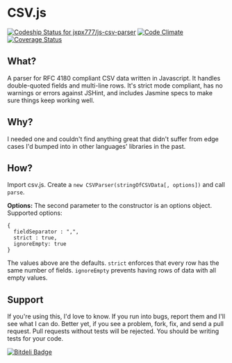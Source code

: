# CSV.js #

[ ![Codeship Status for jxpx777/js-csv-parser](https://www.codeship.io/projects/e13148e0-927c-0131-a40a-7e90334dd434/status?branch=master)](https://www.codeship.io/projects/16534) [![Code Climate](https://codeclimate.com/github/jxpx777/js-csv-parser.png)](https://codeclimate.com/github/jxpx777/js-csv-parser) [![Coverage Status](https://coveralls.io/repos/jxpx777/js-csv-parser/badge.png)](https://coveralls.io/r/jxpx777/js-csv-parser)

## What? ##
A parser for RFC 4180 compliant CSV data written in Javascript. It handles double-quoted fields and multi-line rows. It's strict mode compliant, has no warnings or errors against JSHint, and includes Jasmine specs to make sure things keep working well.


## Why? ##
I needed one and couldn't find anything great that didn't suffer from edge cases I'd bumped into in other languages' libraries in the past.


## How? ##
Import csv.js. Create a `new CSVParser(stringOfCSVData[, options])` and call `parse`.

**Options:** The second parameter to the constructor is an options object. Supported options:

    {
      fieldSeparator : ",", 
      strict : true,
      ignoreEmpty: true
    }

The values above are the defaults. `strict` enforces that every row has the same number of fields. `ignoreEmpty` prevents having rows of data with all empty values.


## Support ##
If you're using this, I'd love to know. If you run into bugs, report them and I'll see what I can do. Better yet, if you see a problem, fork, fix, and send a pull request. Pull requests without tests will be rejected. You should be writing tests for your code.

[![Bitdeli Badge](https://d2weczhvl823v0.cloudfront.net/jxpx777/js-csv-parser/trend.png)](https://bitdeli.com/free "Bitdeli Badge")
